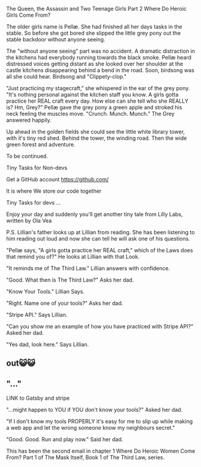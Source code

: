 The Queen, the Assassin and Two Teenage Girls
Part 2
Where Do Heroic Girls Come From?

The older girls name is Pellæ. She had finished all her days tasks in the stable. So before she got bored she slipped the little grey pony out the stable backdoor without anyone seeing.

The "without anyone seeing" part was no accident. A dramatic distraction in the kitchens had everybody running towards the black smoke. Pellæ heard distressed voices getting distant as she looked over her shoulder at the castle kitchens disappearing behind a bend in the road. Soon, birdsong was all she could hear. Birdsong and "Clippety-clop."

"Just practicing my stagecraft," she whispered in the ear of the grey pony. "It's nothing personal against the kitchen staff you know. A girls gotta practice her REAL craft every day. How else can she tell who she REALLY is? Hm, Grey?" Pellæ gave the grey pony a green apple and stroked his neck feeling the muscles move. "Crunch. Munch. Munch." The Grey answered happily.

Up ahead in the golden fields she could see the little white library tower, with it's tiny red shed. Behind the tower, the winding road. Then the wide green forest and adventure.

To be continued.


Tiny Tasks for Non-devs

Get a GitHub account
https://github.com/

It is where We store our code together

Tiny Tasks for devs
...

Enjoy your day and suddenly you'll get another tiny tale from Lilly Labs, written by Ola Vea


P.S.
Lillian's father looks up at Lillian from reading. She has been listening to him reading out loud and now she can tell he will ask one of his questions.

"Pellæ says, "A girls gotta practice her REAL craft," which of the Laws does that remind you of?" He looks at Lillian with that Look.

"It reminds me of The Third Law." Lillian answers with confidence.

"Good. What then is The Third Law?" Asks her dad.

"Know Your Tools." Lillian Says.

"Right. Name one of your tools?" Asks her dad.

"Stripe API." Says Lillian.

"Can you show me an example of how you have practiced with Stripe API?" Asked her dad.

"Yes dad, look here."  Says Lillian.



out😺😺
--
"..."
--
LINK to Gatsby and stripe





"...might happen to YOU if YOU don't know your tools?" Asked her dad.

"If I don't know my tools PROPERLY it's easy for me to slip up while making a web app and let the wrong someone know my neighbours secret."

"Good. Good. Run and play now." Said her dad.

This has been the second email in chapter 1
Where Do Heroic Women Come From? Part 1 of
The Mask Itself, Book 1 of
The Third Law, series.
